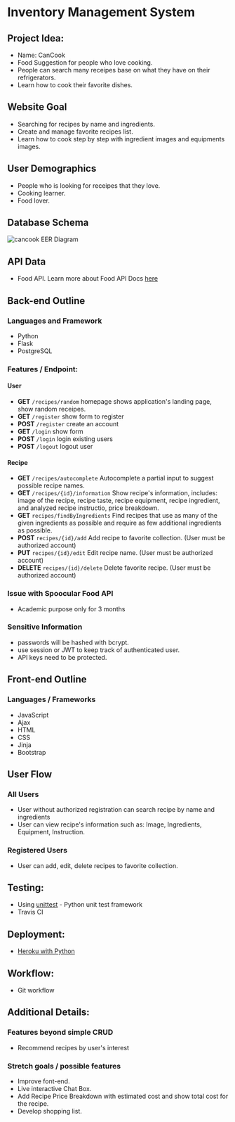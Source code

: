 # Inventory Management System

## Project Idea:
- Name: CanCook
- Food Suggestion for people who love cooking.
- People can search many receipes base on what they have on their refrigerators.
- Learn how to cook their favorite dishes.

## Website Goal
- Searching for recipes by name and ingredients.
- Create and manage favorite recipes list.
- Learn how to cook step by step with ingredient images and equipments images.

## User Demographics
- People who is looking for receipes that they love.
- Cooking learner.
- Food lover.
## Database Schema
 ![cancook EER Diagram](/tux.png)

## API Data
- Food API. Learn more about Food API Docs [here](https://spoonacular.com/food-api/docs)

## Back-end Outline

### Languages and Framework
- Python
- Flask
- PostgreSQL

### Features / Endpoint:

#### User
- **GET** `/recipes/random` homepage shows application's landing page, show random receipes.
- **GET** `/register` show form to register 
- **POST** `/register` create an account
- **GET** `/login` show form 
- **POST** `/login` login existing users
- **POST** `/logout` logout user

#### Recipe
- **GET** `/recipes/autocomplete` Autocomplete a partial input to suggest possible recipe names. 
- **GET** `/recipes/{id}/information` Show recipe's information, includes: image of the recipe, recipe taste, recipe equipment, recipe ingredient, and analyzed recipe instructio, price breakdown.
- **GET** `recipes/findByIngredients` Find recipes that use as many of the given ingredients as possible and require as few additional ingredients as possible.
- **POST** `recipes/{id}/add` Add recipe to favorite collection. (User must be authorized account)
- **PUT** `recipes/{id}/edit` Edit recipe name. (User must be authorized account)
- **DELETE** `recipes/{id}/delete` Delete favorite recipe. (User must be authorized account)

### Issue with Spoocular Food API
- Academic purpose only for 3 months

### Sensitive Information
- passwords will be hashed with bcrypt.
- use session or JWT to keep track of authenticated user.
- API keys need to be protected.

## Front-end Outline

### Languages / Frameworks
- JavaScript
- Ajax
- HTML
- CSS
- Jinja
- Bootstrap

## User Flow

### All Users
- User without authorized registration can search recipe by name and ingredients
- User can view recipe's information such as: Image, Ingredients, Equipment, Instruction.

### Registered Users
- User can add, edit, delete recipes to favorite collection.

## Testing:
- Using [unittest](https://docs.python.org/3/library/unittest.html) - Python unit test framework
- Travis CI 

## Deployment:
- [Heroku with Python](https://devcenter.heroku.com/articles/getting-started-with-python)

## Workflow:
- Git workflow

## Additional Details:

### Features beyond simple CRUD
- Recommend recipes by user's interest

### Stretch goals / possible features
- Improve font-end.
- Live interactive Chat Box.
- Add Recipe Price Breakdown with estimated cost and show total cost for the recipe.
- Develop shopping list.
